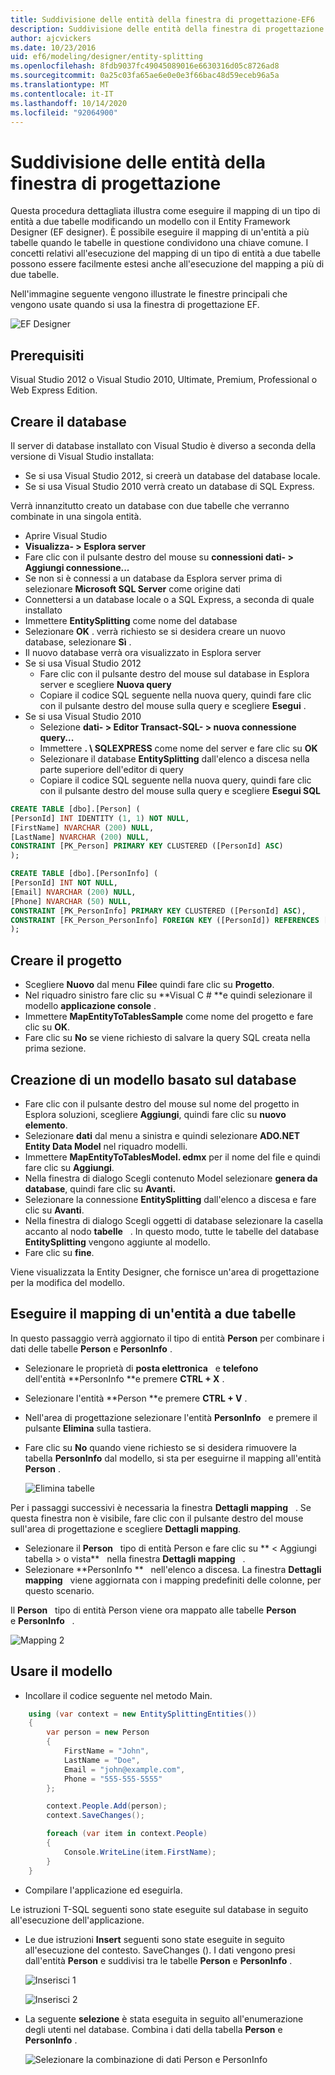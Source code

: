 ```yaml
---
title: Suddivisione delle entità della finestra di progettazione-EF6
description: Suddivisione delle entità della finestra di progettazione in Entity Framework 6
author: ajcvickers
ms.date: 10/23/2016
uid: ef6/modeling/designer/entity-splitting
ms.openlocfilehash: 8fdb9037fc49045089016e6630316d05c8726ad8
ms.sourcegitcommit: 0a25c03fa65ae6e0e0e3f66bac48d59eceb96a5a
ms.translationtype: MT
ms.contentlocale: it-IT
ms.lasthandoff: 10/14/2020
ms.locfileid: "92064900"
---
```

# <a name="designer-entity-splitting"></a>Suddivisione delle entità della finestra di progettazione
Questa procedura dettagliata illustra come eseguire il mapping di un tipo di entità a due tabelle modificando un modello con il Entity Framework Designer (EF designer). È possibile eseguire il mapping di un'entità a più tabelle quando le tabelle in questione condividono una chiave comune. I concetti relativi all'esecuzione del mapping di un tipo di entità a due tabelle possono essere facilmente estesi anche all'esecuzione del mapping a più di due tabelle.

Nell'immagine seguente vengono illustrate le finestre principali che vengono usate quando si usa la finestra di progettazione EF.

![EF Designer](~/ef6/media/efdesigner.png)

## <a name="prerequisites"></a>Prerequisiti

Visual Studio 2012 o Visual Studio 2010, Ultimate, Premium, Professional o Web Express Edition.

## <a name="create-the-database"></a>Creare il database

Il server di database installato con Visual Studio è diverso a seconda della versione di Visual Studio installata:

-   Se si usa Visual Studio 2012, si creerà un database del database locale.
-   Se si usa Visual Studio 2010 verrà creato un database di SQL Express.

Verrà innanzitutto creato un database con due tabelle che verranno combinate in una singola entità.

-   Aprire Visual Studio
-   **Visualizza- &gt; Esplora server**
-   Fare clic con il pulsante destro del mouse su **connessioni dati- &gt; Aggiungi connessione...**
-   Se non si è connessi a un database da Esplora server prima di selezionare **Microsoft SQL Server** come origine dati
-   Connettersi a un database locale o a SQL Express, a seconda di quale installato
-   Immettere **EntitySplitting** come nome del database
-   Selezionare **OK** . verrà richiesto se si desidera creare un nuovo database, selezionare **Sì** .
-   Il nuovo database verrà ora visualizzato in Esplora server
-   Se si usa Visual Studio 2012
    -   Fare clic con il pulsante destro del mouse sul database in Esplora server e scegliere **Nuova query**
    -   Copiare il codice SQL seguente nella nuova query, quindi fare clic con il pulsante destro del mouse sulla query e scegliere **Esegui** .
-   Se si usa Visual Studio 2010
    -   Selezione **dati- &gt; Editor Transact-SQL- &gt; nuova connessione query...**
    -   Immettere **. \\ SQLEXPRESS** come nome del server e fare clic su **OK**
    -   Selezionare il database **EntitySplitting** dall'elenco a discesa nella parte superiore dell'editor di query
    -   Copiare il codice SQL seguente nella nuova query, quindi fare clic con il pulsante destro del mouse sulla query e scegliere **Esegui SQL**

``` SQL
CREATE TABLE [dbo].[Person] (
[PersonId] INT IDENTITY (1, 1) NOT NULL,
[FirstName] NVARCHAR (200) NULL,
[LastName] NVARCHAR (200) NULL,
CONSTRAINT [PK_Person] PRIMARY KEY CLUSTERED ([PersonId] ASC)
);

CREATE TABLE [dbo].[PersonInfo] (
[PersonId] INT NOT NULL,
[Email] NVARCHAR (200) NULL,
[Phone] NVARCHAR (50) NULL,
CONSTRAINT [PK_PersonInfo] PRIMARY KEY CLUSTERED ([PersonId] ASC),
CONSTRAINT [FK_Person_PersonInfo] FOREIGN KEY ([PersonId]) REFERENCES [dbo].[Person] ([PersonId]) ON DELETE CASCADE
);
```

## <a name="create-the-project"></a>Creare il progetto

-   Scegliere **Nuovo** dal menu **File**e quindi fare clic su **Progetto**.
-   Nel riquadro sinistro fare clic su **Visual C \# **e quindi selezionare il modello **applicazione console** .
-   Immettere **MapEntityToTablesSample** come nome del progetto e fare clic su **OK**.
-   Fare clic su **No** se viene richiesto di salvare la query SQL creata nella prima sezione.

## <a name="create-a-model-based-on-the-database"></a>Creazione di un modello basato sul database

-   Fare clic con il pulsante destro del mouse sul nome del progetto in Esplora soluzioni, scegliere **Aggiungi**, quindi fare clic su **nuovo elemento**.
-   Selezionare **dati** dal menu a sinistra e quindi selezionare **ADO.NET Entity Data Model** nel riquadro modelli.
-   Immettere **MapEntityToTablesModel. edmx** per il nome del file e quindi fare clic su **Aggiungi**.
-   Nella finestra di dialogo Scegli contenuto Model selezionare **genera da database**, quindi fare clic su **Avanti.**
-   Selezionare la connessione **EntitySplitting** dall'elenco a discesa e fare clic su **Avanti**.
-   Nella finestra di dialogo Scegli oggetti di database selezionare la casella accanto al nodo **tabelle**   .
    In questo modo, tutte le tabelle del database **EntitySplitting** vengono aggiunte al modello.
-   Fare clic su **fine**.

Viene visualizzata la Entity Designer, che fornisce un'area di progettazione per la modifica del modello.

## <a name="map-an-entity-to-two-tables"></a>Eseguire il mapping di un'entità a due tabelle

In questo passaggio verrà aggiornato il tipo di entità **Person** per combinare i dati delle tabelle **Person** e **PersonInfo** .

-   Selezionare le proprietà di **posta elettronica**   e **telefono** dell'entità **PersonInfo **e premere **CTRL + X** .
-   Selezionare l'entità **Person **e premere **CTRL + V** .
-   Nell'area di progettazione selezionare l'entità **PersonInfo**   e premere il pulsante **Elimina** sulla tastiera.
-   Fare clic su **No** quando viene richiesto se si desidera rimuovere la tabella **PersonInfo** dal modello, si sta per eseguirne il mapping all'entità **Person** .

    ![Elimina tabelle](~/ef6/media/deletetables.png)

Per i passaggi successivi è necessaria la finestra **Dettagli mapping**   . Se questa finestra non è visibile, fare clic con il pulsante destro del mouse sull'area di progettazione e scegliere **Dettagli mapping**.

-   Selezionare il **Person**   tipo di entità Person e fare clic su ** &lt; Aggiungi tabella &gt; o vista**   nella finestra **Dettagli mapping**   .
-   Selezionare **PersonInfo **   nell'elenco a discesa.
    La finestra **Dettagli mapping**   viene aggiornata con i mapping predefiniti delle colonne, per questo scenario.

Il **Person**   tipo di entità Person viene ora mappato alle tabelle **Person**   e **PersonInfo**   .

![Mapping 2](~/ef6/media/mapping2.png)

## <a name="use-the-model"></a>Usare il modello

-   Incollare il codice seguente nel metodo Main.

``` csharp
    using (var context = new EntitySplittingEntities())
    {
        var person = new Person
        {
            FirstName = "John",
            LastName = "Doe",
            Email = "john@example.com",
            Phone = "555-555-5555"
        };

        context.People.Add(person);
        context.SaveChanges();

        foreach (var item in context.People)
        {
            Console.WriteLine(item.FirstName);
        }
    }
```

-   Compilare l'applicazione ed eseguirla.

Le istruzioni T-SQL seguenti sono state eseguite sul database in seguito all'esecuzione dell'applicazione. 

-   Le due istruzioni **Insert** seguenti sono state eseguite in seguito all'esecuzione del contesto. SaveChanges (). I dati vengono presi dall'entità **Person** e suddivisi tra le tabelle **Person** e **PersonInfo** .

    ![Inserisci 1](~/ef6/media/insert1.png)

    ![Inserisci 2](~/ef6/media/insert2.png)
-   La seguente **selezione** è stata eseguita in seguito all'enumerazione degli utenti nel database. Combina i dati della tabella **Person** e **PersonInfo** .

    ![Selezionare la combinazione di dati Person e PersonInfo](~/ef6/media/select.png)
